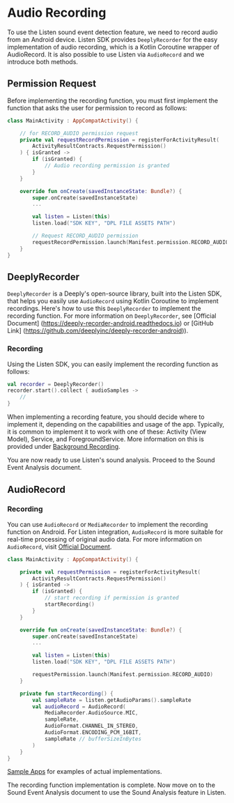 # Audio Recording

To use the Listen sound event detection feature, we need to record audio from an Android device. 
Listen SDK provides `DeeplyRecorder` for the easy implementation of audio recording, which is a Kotlin Coroutine wrapper of AudioRecord. 
It is also possible to use Listen via `AudioRecord` and we introduce both methods.


## Permission Request

Before implementing the recording function, you must first implement the function that asks the user for permission to record as follows:

```kotlin
class MainActivity : AppCompatActivity() {

    // for RECORD_AUDIO permission request
    private val requestRecordPermission = registerForActivityResult(
        ActivityResultContracts.RequestPermission()
    ) { isGranted ->
        if (isGranted) {
            // Audio recording permission is granted
        }
    }

    override fun onCreate(savedInstanceState: Bundle?) {
        super.onCreate(savedInstanceState)
        ...

        val listen = Listen(this)
        listen.load("SDK KEY", "DPL FILE ASSETS PATH")

        // Request RECORD_AUDIO permission
        requestRecordPermission.launch(Manifest.permission.RECORD_AUDIO)
    }
}
```


## DeeplyRecorder

`DeeplyRecorder` is a Deeply's open-source library, built into the Listen SDK, that helps you easily use `AudioRecord` using Kotlin Coroutine to implement recordings. 
Here's how to use this `DeeplyRecorder` to implement the recording function.
For more information on `DeeplyRecorder`, see [Official Document] (https://deeply-recorder-android.readthedocs.io) or [GitHub Link] (https://github.com/deeplyinc/deeply-recorder-android)).


### Recording

Using the Listen SDK, you can easily implement the recording function as follows: 

```kotlin
val recorder = DeeplyRecorder()
recorder.start().collect { audioSamples ->
    //
}
```

When implementing a recording feature, you should decide where to implement it, depending on the capabilities and usage of the app. 
Typically, it is common to implement it to work with one of these: Activity (View Model), Service, and ForegroundService.
More information on this is provided under [Background Recording](../advanced-topics/background-recording). 

You are now ready to use Listen's sound analysis. 
Proceed to the Sound Event Analysis document.



## AudioRecord

### Recording

You can use `AudioRecord` or `MediaRecorder` to implement the recording function on Android. 
For Listen integration, `AudioRecord` is more suitable for real-time processing of original audio data. 
For more information on `AudioRecord`, visit [Official Document](https://developer.android.com/reference/android/media/AudioRecord).

```kotlin
class MainActivity : AppCompatActivity() {

    private val requestPermission = registerForActivityResult(
        ActivityResultContracts.RequestPermission()
    ) { isGranted ->
        if (isGranted) {
            // start recording if permission is granted
            startRecording()
        }
    }

    override fun onCreate(savedInstanceState: Bundle?) {
        super.onCreate(savedInstanceState)
        ...

        val listen = Listen(this)
        listen.load("SDK KEY", "DPL FILE ASSETS PATH")

        requestPermission.launch(Manifest.permission.RECORD_AUDIO)
    }

    private fun startRecording() {
        val sampleRate = listen.getAudioParams().sampleRate
        val audioRecord = AudioRecord(
            MediaRecorder.AudioSource.MIC,
            sampleRate,
            AudioFormat.CHANNEL_IN_STEREO,
            AudioFormat.ENCODING_PCM_16BIT,
            sampleRate // bufferSizeInBytes
        )
    }
}
```

[Sample Apps](https://github.com/deeplyinc/listen-sdk-android-samples) for examples of actual implementations. 

The recording function implementation is complete. 
Now move on to the Sound Event Analysis document to use the Sound Analysis feature in Listen. 

